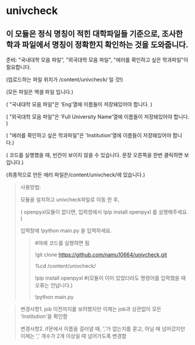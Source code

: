 # univcheck
## 이 모듈은 정식 명칭이 적힌 대학파일들 기준으로, 조사한 학과 파일에서 명칭이 정확한지 확인하는 것을 도와줍니다.

 준비: "국내대학 모음 파일", "외국대학 모음 파일", "에러를 확인하고 싶은 학과파일"이 필요합니다. 
 
 (업로드하는 파일 위치가 /content/univcheck/ 일 것!)
 
 (모든 파일은 엑셀 파일 입니다.)
 
 ( "국내대학 모음 파일"은 'Eng'열에 이름들이 저장돼있어야 합니다. )
 
 ( "외국대학 모음 파일"은 'Full University Name'열에 이름들이 저장돼있어야 합니다. )
 
 ( "에러를 확인하고 싶은 학과파일"은 'Institution'열에 이름들이 저장돼있어야 합니다.)

 ( 코드를 실행했을 때, 빈칸이 보이지 않을 수 있습니다. 문장 오른쪽을 한번 클릭하면 보입니다.)

 (최종적으로 만든 에러 파일은/content/univcheck/에 있습니다.)
 
 >사용방법: 
 >
 >모듈을 설치하고 univcheck파일로 이동 한 후,
 >
 >( openpyxl모듈이 없다면, 입력창에서 !pip install openpyxl 를 실행해주세요. )
 >
 >입력창에 !python main.py 을 입력하세요.
 >
 >
 >>#아래 코드를 실행하면 됨
 >>
 >>!git clone https://github.com/namu10664/univcheck.git
 >>
 >>%cd /content/univcheck/
 >>
 >>!pip install openpyxl #(모듈이 이미 있었더라도 명령어를 입력했을 때 오류는 안납니다.)
 >>
 >>!python main.py

 >변경사항1. job 이전까지를 보려했지만 이제는 job과 상관없이 모든 'Institution'을 확인함
 >
 >변경사항2. if문에서 이름을 걸러낼 때, ','가 없는지를 묻고, 아닐 때 넘어갔지만 이제는 ',' 개수가 2개 이상일 때 넘어가도록 변경함
